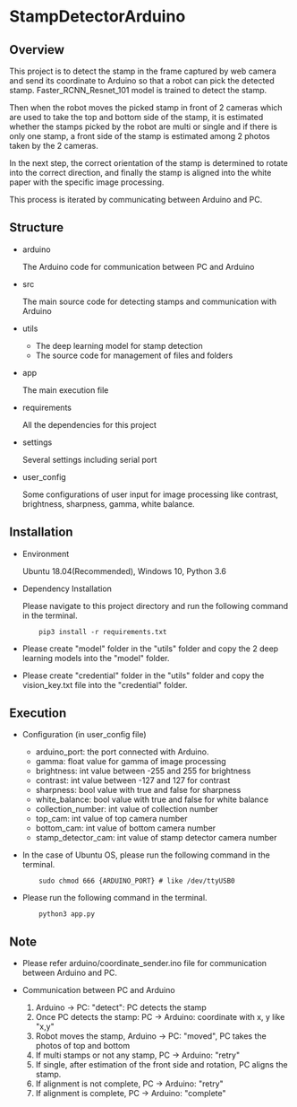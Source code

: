 # StampDetectorArduino

## Overview

This project is to detect the stamp in the frame captured by web camera and send its coordinate to Arduino so that 
a robot can pick the detected stamp. Faster_RCNN_Resnet_101 model is trained to detect the stamp.

Then when the robot moves the picked stamp in front of 2 cameras which are used to take the top and bottom side of the 
stamp, it is estimated whether the stamps picked by the robot are multi or single and if there is only one stamp, 
a front side of the stamp is estimated among 2 photos taken by the 2 cameras.

In the next step, the correct orientation of the stamp is determined to rotate into the correct direction, and finally 
the stamp is aligned into the white paper with the specific image processing.

This process is iterated by communicating between Arduino and PC.

## Structure

- arduino

    The Arduino code for communication between PC and Arduino

- src

    The main source code for detecting stamps and communication with Arduino
    
- utils

    * The deep learning model for stamp detection
    * The source code for management of files and folders

- app

    The main execution file
    
- requirements

    All the dependencies for this project
    
- settings

    Several settings including serial port

- user_config

    Some configurations of user input for image processing like contrast, brightness, sharpness, gamma, white balance. 
## Installation

- Environment

    Ubuntu 18.04(Recommended), Windows 10, Python 3.6

- Dependency Installation

    Please navigate to this project directory and run the following command in the terminal.
    ```
        pip3 install -r requirements.txt
    ```

- Please create "model" folder in the "utils" folder and copy the 2 deep learning models into the "model" folder.

- Please create "credential" folder in the "utils" folder and copy the vision_key.txt file into the "credential" folder.

## Execution

- Configuration (in user_config file)

    * arduino_port: the port connected with Arduino.
    * gamma: float value for gamma of image processing 
    * brightness: int value between -255 and 255 for brightness
    * contrast: int value between -127 and 127 for contrast
    * sharpness: bool value with true and false for sharpness
    * white_balance: bool value with true and false for white balance
    * collection_number: int value of collection number
    * top_cam: int value of top camera number
    * bottom_cam: int value of bottom camera number
    * stamp_detector_cam: int value of stamp detector camera number

- In the case of Ubuntu OS, please run the following command in the terminal.

    ```
        sudo chmod 666 {ARDUINO_PORT} # like /dev/ttyUSB0
    ```

- Please run the following command in the terminal.

    ```
        python3 app.py
    ```

## Note

- Please refer arduino/coordinate_sender.ino file for communication between Arduino and PC.

- Communication between PC and Arduino

    1. Arduino -> PC: "detect": PC detects the stamp
    2. Once PC detects the stamp: PC -> Arduino: coordinate with x, y like "x,y"
    3. Robot moves the stamp, Arduino -> PC: "moved", PC takes the photos of top and bottom
    4. If multi stamps or not any stamp, PC -> Arduino: "retry"
    5. If single, after estimation of the front side and rotation, PC aligns the stamp.
    6. If alignment is not complete, PC -> Arduino: "retry"
    7. If alignment is complete, PC -> Arduino: "complete"
